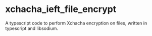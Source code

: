 # xchacha_ieft_file_encrypt
A typescript code to perform Xchacha encryption on files, written in typescript and libsodium.
